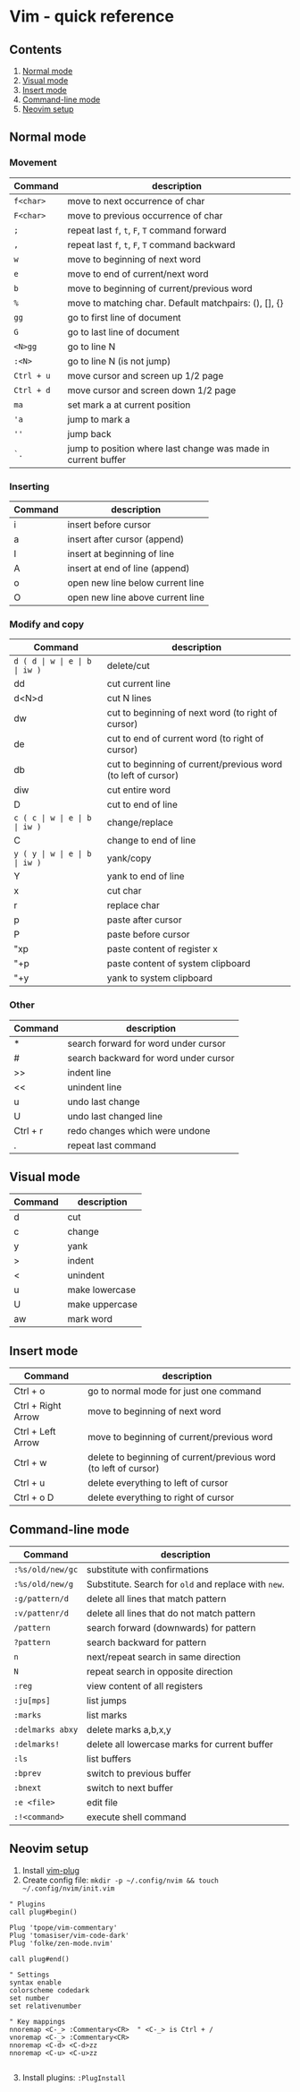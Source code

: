 # Vim - quick reference

## Contents
1. [Normal mode](#normal-mode)
1. [Visual mode](#visual-mode)
1. [Insert mode](#insert-mode)
1. [Command-line mode](#command-line-mode)
1. [Neovim setup](#neovim-setup)

## Normal mode

### Movement
| Command | description |
| ------- | ----------- |
| `f<char>` | move to next occurrence of char |
| `F<char>` | move to previous occurrence of char |
| `;` | repeat last `f`, `t`, `F`, `T` command forward |
| `,` | repeat last `f`, `t`, `F`, `T` command backward |
| `w` | move to beginning of next word |
| `e` | move to end of current/next word |
| `b` | move to beginning of current/previous word |
| `%` | move to matching char. Default matchpairs: (), [], {} |
| `gg` | go to first line of document |
| `G` | go to last line of document |
| `<N>gg` | go to line N |
| `:<N>` | go to line N (is not jump)|
| `Ctrl + u` | move cursor and screen up 1/2 page |
| `Ctrl + d` | move cursor and screen down 1/2 page |
| `ma`| set mark a at current position |
| `'a` | jump to mark a |
| `''` | jump back |
| `` `. `` | jump to position where last change was made in current buffer |


### Inserting
| Command | description |
| ------- | ----------- |
| i | insert before cursor |
| a | insert after cursor (append)|
| I | insert at beginning of line |
| A | insert at end of line (append)|
| o | open new line below current line |
| O | open new line above current line |

### Modify and copy
| Command | description |
| ------- | ----------- |
| `d ( d \| w \| e \| b \| iw )` | delete/cut |
| dd | cut current line |
| d\<N>d | cut N lines|
| dw | cut to beginning of next word (to right of cursor)|
| de | cut to end of current word (to right of cursor)|
| db | cut to beginning of current/previous word (to left of cursor)|
| diw | cut entire word |
| D | cut to end of line |
| `c ( c \| w \| e \| b \| iw )` | change/replace |
| C | change to end of line |
| `y ( y \| w \| e \| b \| iw )` | yank/copy |
| Y | yank to end of line |
| x | cut char |
| r | replace char |
| p | paste after cursor |
| P | paste before cursor |
| "xp | paste content of register x |
| "+p | paste content of system clipboard |
| "+y | yank to system clipboard |

### Other
| Command | description |
| ------- | ----------- |
| * | search forward for word under cursor |
| # | search backward for word under cursor |
| >> | indent line |
| << | unindent line
| u | undo last change |
| U | undo last changed line |
| Ctrl + r | redo changes which were undone |
| . | repeat last command |

## Visual mode
| Command | description |
| ------- | ----------- |
| d | cut |
| c | change |
| y | yank |
| > | indent |
| < | unindent |
| u | make lowercase |
| U | make uppercase |
| aw | mark word |

## Insert mode
| Command | description |
| ------- | ----------- |
| Ctrl + o | go to normal mode for just one command |
| Ctrl + Right Arrow | move to beginning of next word |
| Ctrl + Left Arrow | move to beginning of current/previous word |
| Ctrl + w | delete to beginning of current/previous word (to left of cursor) |
| Ctrl + u | delete everything to left of cursor |
| Ctrl + o D | delete everything to right of cursor |

## Command-line mode
| Command | description |
| ------- | ----------- |
| `:%s/old/new/gc` | substitute with confirmations |
| `:%s/old/new/g` | Substitute. Search for `old` and replace with `new`.|
| `:g/pattern/d` | delete all lines that match pattern|
| `:v/pattenr/d` | delete all lines that do not match pattern|
| `/pattern` | search forward (downwards) for pattern |
| `?pattern` | search backward for pattern |
| `n` | next/repeat search in same direction |
| `N` | repeat search in opposite direction |
| `:reg` | view content of all registers |
| `:ju[mps]` | list jumps |
| `:marks` | list marks |
| `:delmarks abxy` | delete marks a,b,x,y  |
| `:delmarks! ` | delete all lowercase marks for current buffer |
| `:ls` | list buffers |
| `:bprev`| switch to previous buffer |
| `:bnext`| switch to next buffer |
| `:e <file>`| edit file |
| `:!<command>` | execute shell command |

## Neovim setup
1. Install [vim-plug](https://github.com/junegunn/vim-plug#installation)
1. Create config file: `mkdir -p ~/.config/nvim && touch ~/.config/nvim/init.vim`
```vim
" Plugins
call plug#begin()

Plug 'tpope/vim-commentary'
Plug 'tomasiser/vim-code-dark'
Plug 'folke/zen-mode.nvim'

call plug#end()

" Settings
syntax enable
colorscheme codedark
set number
set relativenumber

" Key mappings
nnoremap <C-_> :Commentary<CR>  " <C-_> is Ctrl + /
vnoremap <C-_> :Commentary<CR>
nnoremap <C-d> <C-d>zz
nnoremap <C-u> <C-u>zz


```
3. Install plugins: `:PlugInstall`
